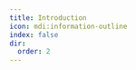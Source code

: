 ```yaml
---
title: Introduction
icon: mdi:information-outline
index: false
dir:
  order: 2
---
```


<Catalog base='/en-us/manual/introduction/' />

